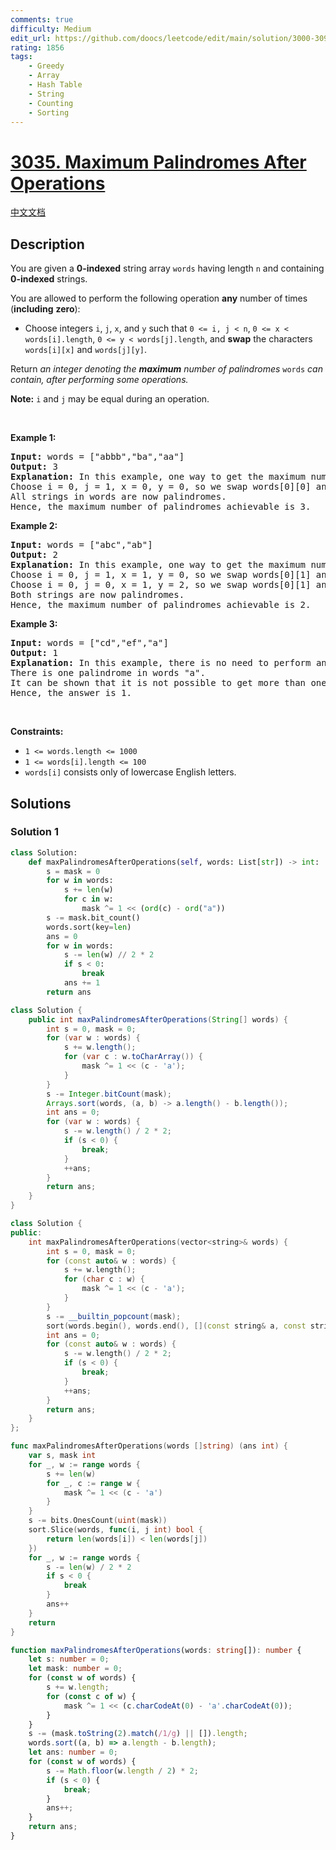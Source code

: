 ```yaml
---
comments: true
difficulty: Medium
edit_url: https://github.com/doocs/leetcode/edit/main/solution/3000-3099/3035.Maximum%20Palindromes%20After%20Operations/README_EN.md
rating: 1856
tags:
    - Greedy
    - Array
    - Hash Table
    - String
    - Counting
    - Sorting
---
```


# [3035. Maximum Palindromes After Operations](https://leetcode.com/problems/maximum-palindromes-after-operations)

[中文文档](/solution/3000-3099/3035.Maximum%20Palindromes%20After%20Operations/README.md)

## Description

<p>You are given a <strong>0-indexed</strong> string array <code>words</code> having length <code>n</code> and containing <strong>0-indexed</strong> strings.</p>

<p>You are allowed to perform the following operation <strong>any</strong> number of times (<strong>including</strong> <strong>zero</strong>):</p>

<ul>
	<li>Choose integers <code>i</code>, <code>j</code>, <code>x</code>, and <code>y</code> such that <code>0 &lt;= i, j &lt; n</code>, <code>0 &lt;= x &lt; words[i].length</code>, <code>0 &lt;= y &lt; words[j].length</code>, and <strong>swap</strong> the characters <code>words[i][x]</code> and <code>words[j][y]</code>.</li>
</ul>

<p>Return <em>an integer denoting the <strong>maximum</strong> number of <span data-keyword="palindrome-string">palindromes</span> </em><code>words</code><em> can contain, after performing some operations.</em></p>

<p><strong>Note:</strong> <code>i</code> and <code>j</code> may be equal during an operation.</p>

<p>&nbsp;</p>
<p><strong class="example">Example 1:</strong></p>

<pre>
<strong>Input:</strong> words = [&quot;abbb&quot;,&quot;ba&quot;,&quot;aa&quot;]
<strong>Output:</strong> 3
<strong>Explanation:</strong> In this example, one way to get the maximum number of palindromes is:
Choose i = 0, j = 1, x = 0, y = 0, so we swap words[0][0] and words[1][0]. words becomes [&quot;bbbb&quot;,&quot;aa&quot;,&quot;aa&quot;].
All strings in words are now palindromes.
Hence, the maximum number of palindromes achievable is 3.</pre>

<p><strong class="example">Example 2:</strong></p>

<pre>
<strong>Input:</strong> words = [&quot;abc&quot;,&quot;ab&quot;]
<strong>Output:</strong> 2
<strong>Explanation: </strong>In this example, one way to get the maximum number of palindromes is: 
Choose i = 0, j = 1, x = 1, y = 0, so we swap words[0][1] and words[1][0]. words becomes [&quot;aac&quot;,&quot;bb&quot;].
Choose i = 0, j = 0, x = 1, y = 2, so we swap words[0][1] and words[0][2]. words becomes [&quot;aca&quot;,&quot;bb&quot;].
Both strings are now palindromes.
Hence, the maximum number of palindromes achievable is 2.
</pre>

<p><strong class="example">Example 3:</strong></p>

<pre>
<strong>Input:</strong> words = [&quot;cd&quot;,&quot;ef&quot;,&quot;a&quot;]
<strong>Output:</strong> 1
<strong>Explanation:</strong> In this example, there is no need to perform any operation.
There is one palindrome in words &quot;a&quot;.
It can be shown that it is not possible to get more than one palindrome after any number of operations.
Hence, the answer is 1.</pre>

<p>&nbsp;</p>
<p><strong>Constraints:</strong></p>

<ul>
	<li><code>1 &lt;= words.length &lt;= 1000</code></li>
	<li><code>1 &lt;= words[i].length &lt;= 100</code></li>
	<li><code>words[i]</code> consists only of lowercase English letters.</li>
</ul>

## Solutions

### Solution 1

<!-- tabs:start -->

```python
class Solution:
    def maxPalindromesAfterOperations(self, words: List[str]) -> int:
        s = mask = 0
        for w in words:
            s += len(w)
            for c in w:
                mask ^= 1 << (ord(c) - ord("a"))
        s -= mask.bit_count()
        words.sort(key=len)
        ans = 0
        for w in words:
            s -= len(w) // 2 * 2
            if s < 0:
                break
            ans += 1
        return ans
```

```java
class Solution {
    public int maxPalindromesAfterOperations(String[] words) {
        int s = 0, mask = 0;
        for (var w : words) {
            s += w.length();
            for (var c : w.toCharArray()) {
                mask ^= 1 << (c - 'a');
            }
        }
        s -= Integer.bitCount(mask);
        Arrays.sort(words, (a, b) -> a.length() - b.length());
        int ans = 0;
        for (var w : words) {
            s -= w.length() / 2 * 2;
            if (s < 0) {
                break;
            }
            ++ans;
        }
        return ans;
    }
}
```

```cpp
class Solution {
public:
    int maxPalindromesAfterOperations(vector<string>& words) {
        int s = 0, mask = 0;
        for (const auto& w : words) {
            s += w.length();
            for (char c : w) {
                mask ^= 1 << (c - 'a');
            }
        }
        s -= __builtin_popcount(mask);
        sort(words.begin(), words.end(), [](const string& a, const string& b) { return a.length() < b.length(); });
        int ans = 0;
        for (const auto& w : words) {
            s -= w.length() / 2 * 2;
            if (s < 0) {
                break;
            }
            ++ans;
        }
        return ans;
    }
};
```

```go
func maxPalindromesAfterOperations(words []string) (ans int) {
	var s, mask int
	for _, w := range words {
		s += len(w)
		for _, c := range w {
			mask ^= 1 << (c - 'a')
		}
	}
	s -= bits.OnesCount(uint(mask))
	sort.Slice(words, func(i, j int) bool {
		return len(words[i]) < len(words[j])
	})
	for _, w := range words {
		s -= len(w) / 2 * 2
		if s < 0 {
			break
		}
		ans++
	}
	return
}
```

```ts
function maxPalindromesAfterOperations(words: string[]): number {
    let s: number = 0;
    let mask: number = 0;
    for (const w of words) {
        s += w.length;
        for (const c of w) {
            mask ^= 1 << (c.charCodeAt(0) - 'a'.charCodeAt(0));
        }
    }
    s -= (mask.toString(2).match(/1/g) || []).length;
    words.sort((a, b) => a.length - b.length);
    let ans: number = 0;
    for (const w of words) {
        s -= Math.floor(w.length / 2) * 2;
        if (s < 0) {
            break;
        }
        ans++;
    }
    return ans;
}
```

<!-- tabs:end -->

<!-- end -->
